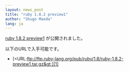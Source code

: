 ```yaml
---
layout: news_post
title: "ruby 1.8.2 preview1"
author: "Shugo Maeda"
lang: ja
---
```


[ruby 1.8.2 preview1][1] が公開されました。

以下のURLで入手可能です。

* [&lt;URL:ftp://ftp.ruby-lang.org/pub/ruby/1.8/ruby-1.8.2-preview1.tar.gz&gt;][1]



[1]: ftp://ftp.ruby-lang.org/pub/ruby/1.8/ruby-1.8.2-preview1.tar.gz
